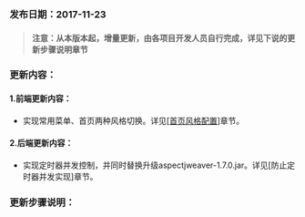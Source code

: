### 发布日期：2017-11-23

> #### 注意：从本版本起，增量更新，由各项目开发人员自行完成，详见下说的更新步骤说明章节

### 更新内容：

#### 1.前端更新内容：

* 实现常用菜单、首页两种风格切换。详见\[[首页风格配置](/kuang-jia-she-zhi/chang-yong-cai-535528-gong-80fd29-pei-zhi.md)\]章节。

#### 2.后端更新内容：

* 实现定时器并发控制，并同时替换升级aspectjweaver-1.7.0.jar。详见\[防止定时器并发实现\]章节。

### 更新步骤说明：



